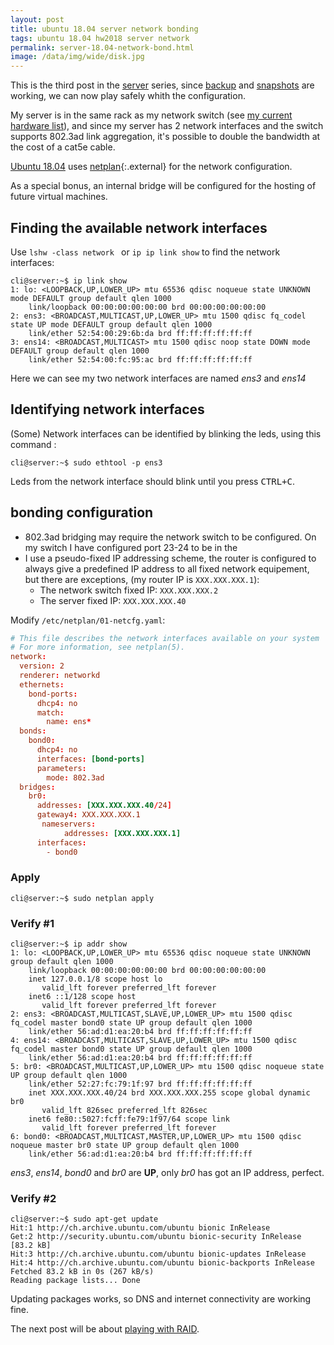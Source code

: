 ```yaml
---
layout: post
title: ubuntu 18.04 server network bonding
tags: ubuntu 18.04 hw2018 server network
permalink: server-18.04-network-bond.html
image: /data/img/wide/disk.jpg
---
```


This is the third post in the [server](/tag/server.html) series, since 
[backup](server-18.04-backup-rsync.html) and
[snapshots](ubuntu-18.04-snapper-use.html) are working, we can now play safely
whith the configuration.

My server is in the same rack as my network switch (see
[my current hardware list](/tag/hw2018.html)), and since my server has 2 network
interfaces and the switch supports 802.3ad link aggregation, it's possible to
double the bandwidth at the cost of a cat5e cable.

[Ubuntu 18.04](/tag/18.04.html) uses [netplan](https://netplan.io/){:.external}
for the network configuration.

As a special bonus, an internal bridge will be configured for the hosting of
future virtual machines.

## Finding the available network interfaces
Use `lshw -class network ` or `ip ip link show` to find the network interfaces:
```console
cli@server:~$ ip link show
1: lo: <LOOPBACK,UP,LOWER_UP> mtu 65536 qdisc noqueue state UNKNOWN mode DEFAULT group default qlen 1000
    link/loopback 00:00:00:00:00:00 brd 00:00:00:00:00:00
2: ens3: <BROADCAST,MULTICAST,UP,LOWER_UP> mtu 1500 qdisc fq_codel state UP mode DEFAULT group default qlen 1000
    link/ether 52:54:00:29:6b:da brd ff:ff:ff:ff:ff:ff
3: ens14: <BROADCAST,MULTICAST> mtu 1500 qdisc noop state DOWN mode DEFAULT group default qlen 1000
    link/ether 52:54:00:fc:95:ac brd ff:ff:ff:ff:ff:ff
```
Here we can see my two network interfaces are named *ens3* and *ens14*

## Identifying network interfaces
(Some) Network interfaces can be identified by blinking the leds, using this
command :
```console
cli@server:~$ sudo ethtool -p ens3
```
Leds from the network interface should blink until you press <kbd>CTRL+C</kbd>.

## bonding configuration
- 802.3ad bridging may require the network switch to be configured. On my switch
I have configured port 23-24 to be in the 
- I use a pseudo-fixed IP addressing scheme, the router is configured to always
give a predefined IP address to all fixed network equipement, but there are 
exceptions, (my router IP is `XXX.XXX.XXX.1`):
  - The network switch fixed IP: `XXX.XXX.XXX.2`
  - The server fixed IP: `XXX.XXX.XXX.40`

Modify `/etc/netplan/01-netcfg.yaml`:

```conf
# This file describes the network interfaces available on your system
# For more information, see netplan(5).
network:
  version: 2
  renderer: networkd
  ethernets:
    bond-ports:
      dhcp4: no
      match:
        name: ens*
  bonds:
    bond0:
      dhcp4: no
      interfaces: [bond-ports]
      parameters:
        mode: 802.3ad
  bridges:
    br0:
      addresses: [XXX.XXX.XXX.40/24]
      gateway4: XXX.XXX.XXX.1
       nameservers:
            addresses: [XXX.XXX.XXX.1]
      interfaces:
        - bond0
```
### Apply
```console
cli@server:~$ sudo netplan apply
```

### Verify #1
```console
cli@server:~$ ip addr show
1: lo: <LOOPBACK,UP,LOWER_UP> mtu 65536 qdisc noqueue state UNKNOWN group default qlen 1000
    link/loopback 00:00:00:00:00:00 brd 00:00:00:00:00:00
    inet 127.0.0.1/8 scope host lo
       valid_lft forever preferred_lft forever
    inet6 ::1/128 scope host 
       valid_lft forever preferred_lft forever
2: ens3: <BROADCAST,MULTICAST,SLAVE,UP,LOWER_UP> mtu 1500 qdisc fq_codel master bond0 state UP group default qlen 1000
    link/ether 56:ad:d1:ea:20:b4 brd ff:ff:ff:ff:ff:ff
4: ens14: <BROADCAST,MULTICAST,SLAVE,UP,LOWER_UP> mtu 1500 qdisc fq_codel master bond0 state UP group default qlen 1000
    link/ether 56:ad:d1:ea:20:b4 brd ff:ff:ff:ff:ff:ff
5: br0: <BROADCAST,MULTICAST,UP,LOWER_UP> mtu 1500 qdisc noqueue state UP group default qlen 1000
    link/ether 52:27:fc:79:1f:97 brd ff:ff:ff:ff:ff:ff
    inet XXX.XXX.XXX.40/24 brd XXX.XXX.XXX.255 scope global dynamic br0
       valid_lft 826sec preferred_lft 826sec
    inet6 fe80::5027:fcff:fe79:1f97/64 scope link 
       valid_lft forever preferred_lft forever
6: bond0: <BROADCAST,MULTICAST,MASTER,UP,LOWER_UP> mtu 1500 qdisc noqueue master br0 state UP group default qlen 1000
    link/ether 56:ad:d1:ea:20:b4 brd ff:ff:ff:ff:ff:ff
```

*ens3*, *ens14*, *bond0* and *br0* are **UP**, only *br0* has got an IP address, perfect.

### Verify #2

```console
cli@server:~$ sudo apt-get update
Hit:1 http://ch.archive.ubuntu.com/ubuntu bionic InRelease
Get:2 http://security.ubuntu.com/ubuntu bionic-security InRelease [83.2 kB]
Hit:3 http://ch.archive.ubuntu.com/ubuntu bionic-updates InRelease                 
Hit:4 http://ch.archive.ubuntu.com/ubuntu bionic-backports InRelease                
Fetched 83.2 kB in 0s (267 kB/s)                                                    
Reading package lists... Done
```

Updating packages works, so DNS and internet connectivity are working fine.


The next post will be about [playing with RAID](server-18.04-playing-with-raid.html).

